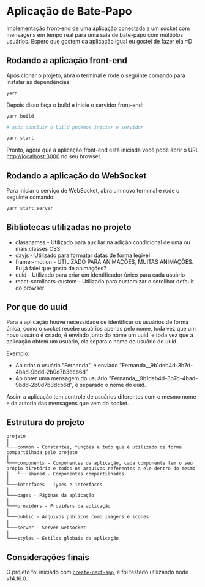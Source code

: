 # Aplicação de Bate-Papo
Implementação front-end de uma aplicação conectada a um socket com mensagens em tempo real para uma sala de bate-papo com múltiplos usuários. Espero que gostem da aplicação igual eu gostei de fazer ela =D

## Rodando a aplicação front-end

Após clonar o projeto, abra o terminal e rode o seguinte comando para instalar as dependências:

```bash
yarn
```

Depois disso faça o build e inicie o servidor front-end:

```bash
yarn build

# após concluir o build podemos iniciar o servidor

yarn start
```

Pronto, agora que a aplicação front-end está iniciada você pode abrir o URL [http://localhost:3000](http://localhost:3000) no seu browser.

## Rodando a aplicação do WebSocket

Para iniciar o serviço de WebSocket, abra um novo terminal e rode o seguinte comando:
```bash
yarn start:server
```

## Bibliotecas utilizadas no projeto

- classnames - Utilizado para auxiliar na adição condicional de uma ou mais classes CSS
- dayjs - Utilizado para formatar datas de forma legível
- framer-motion - UTILIZADO PARA ANIMAÇÕES, MUITAS ANIMAÇÕES. Eu já falei que gosto de animações?
- uuid - Utilizado para criar um identificador único para cada usuário
- react-scrollbars-custom - Utilizado para customizar o scrollbar default do browser

## Por que do uuid

Para a aplicação houve necessidade de identificar os usuários de forma única, como o socket recebe usuários apenas pelo nome, toda vez que um novo usuário é criado, é enviado junto do nome um uuid, e toda vez que a aplicação obtem um usuário, ela separa o nome do usuário do uuid.

Exemplo: 
  - Ao criar o usuário "Fernanda", é enviado "Fernanda__9b1deb4d-3b7d-4bad-9bdd-2b0d7b3dcb6d"
  - Ao obter uma mensagem do usuário "Fernanda__9b1deb4d-3b7d-4bad-9bdd-2b0d7b3dcb6d", é separado o nome do uuid.

Assim a aplicação tem controle de usuários diferentes com o mesmo nome e da autoria das mensagens que vem do socket.

## Estrutura do projeto

```
projeto
│
└───common - Constantes, funções e tudo que é utilizado de forma compartilhada pelo projeto
│   
└───components - Componentes da aplicação, cada componente tem o seu própio diretório e todos os arquivos referentes a ele dentro do mesmo
│   └───shared - Componentes compartilhados
│
└───interfaces - Types e interfaces
│
└───pages - Páginas da aplicação
│
└───providers - Providers da aplicação
│
└───public - Arquivos públicos como imagens e icones
│
└───server - Server websocket
│
└───styles - Estilos globais da aplicação
```

## Considerações finais

O projeto foi iniciado com [`create-next-app`](https://github.com/vercel/next.js/tree/canary/packages/create-next-app), e foi testado utilizando node v14.16.0.
